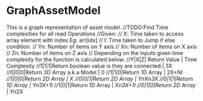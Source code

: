 # GraphAssetModel
This is a graph representation of asset model.
 //TODO:Find Time complexities for all read Operations
        //Given:
        // X: Time taken to access array element with index.Eg: arr[idx]
        // I: Time taken to Jump if else condition.
        // Yn: Number of items on Y axis
        // Xn: Number of items on X axis
        // Zn: Number of items on Z axis
        // Depending on the inputs given time complexity for the function is calculated below:
        //Y|X|Z|                Return Value               |  Time Complexity
        //1|1|1|Return boolean value is they are connected.|   3X
        //0|0|0|Return 3D Array a.k.a Model                |   0
        //1|1|0|Return 1D Array                            |   2X+N*I
        //1|0|0|Return 2D Array                            |   X
        //0|0|1|Return 2D Array                            |   Yn*Xn*3X
        //0|1|1|Return 1D Array                            |   Yn*3X+1I
        //1|0|1|Return 1D Array                            |   Xn*3X+1I
        //0|1|0|Return 2D Array                            |   Yn*2X
